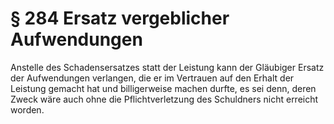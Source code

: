 # § 284 Ersatz vergeblicher Aufwendungen
Anstelle des Schadensersatzes statt der Leistung kann der Gläubiger Ersatz der Aufwendungen verlangen, die er im Vertrauen auf den Erhalt der Leistung gemacht hat und billigerweise machen durfte, es sei denn, deren Zweck wäre auch ohne die Pflichtverletzung des Schuldners nicht erreicht worden.